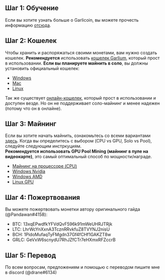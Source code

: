 ## Шаг 1: Обучение
Если вы хотите узнать больше о Garlicoin, вы можете прочесть информацию [отсюда](./what-is-garlicoin.html).  

## Шаг 2: Кошелек
Чтобы хранить и распоряжаться своими монетами, вам нужно создать кошелек.
**Рекомендуется** использовать [кошелек Garlium](./wallet-garlium.html), который прост в использовании.
**Если вы планируете майнить в соло**, вы должны установить официальный кошелек:  
- [Windows](./wallet-win.html)
- [Mac](./wallet-mac.html)
- [Linux](./wallet-nix.html)

Так же существует [онлайн-кошелек](https://breadbox.xyz), который прост в использовании и доступен везде. Но он не поддерживает соло-майнинг и менее надежен (потому что он в онлайне).

## Шаг 3: Майнинг
Если вы хотите начать майнить, ознакомьтесь со всеми вариантами [здесь](./how-to-mine.html).
Когда вы определитесь с выбором (CPU vs GPU, Solo vs Pool), следуйте следующим инстркуциям.  
**Рекомендуется использовать GPU Pool Mining (майнинг в пуле на видеокарте)**, это самый оптимальный способ по мощности/награде.
- [Майнинг на процессоре (CPU)](./mining-cpu.html)
- [Windows Nvidia](./mining-win-nvidia.html)
- [Windows AMD](./mining-win-amd.html)
- [Linux GPU](./mining-nix-gpu.html)

## Шаг 4: Пожертвования
Вы можете пожертвовать монетки автору оригинального гайда (@Pandawan#4158):

- BTC: 13xqEPwdfkYFVdQvF596k91mWeUHRJTRjk
- LTC: LhrWcYnXxnA3TcznRRvkfuZ8TVYNJ2nisU
- BCH: 1PidoMufaqTyFMgdn37Gf4fCHf1GAKZT8w
- GRLC: GeVxW6scnydU7RhJZfCTr7eHXmxRFZccrB

## Шаг 5: Перевод
По всем вопросам, предложениям и помощью с переводом пишите мне в discord (@drane#6134)